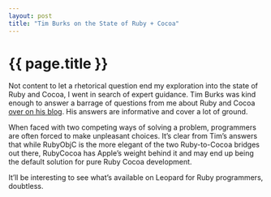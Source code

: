 ```yaml
---
layout: post
title: "Tim Burks on the State of Ruby + Cocoa"
---
```


{{ page.title }}
================

Not content to let a rhetorical question end my exploration into the state of Ruby and Cocoa, I went in search of expert guidance. Tim Burks was kind enough to answer a barrage of questions from me about Ruby and Cocoa [over on his blog](http://blog.neontology.com/posts/2007/08/23/rubycocoa-and-rubyobjc-q-and-a). His answers are informative and cover a lot of ground.

When faced with two competing ways of solving a problem, programmers are often forced to make unpleasant choices. It’s clear from Tim’s answers that while RubyObjC is the more elegant of the two Ruby-to-Cocoa bridges out there, RubyCocoa has Apple’s weight behind it and may end up being the default solution for pure Ruby Cocoa development.

It’ll be interesting to see what’s available on Leopard for Ruby programmers, doubtless.

